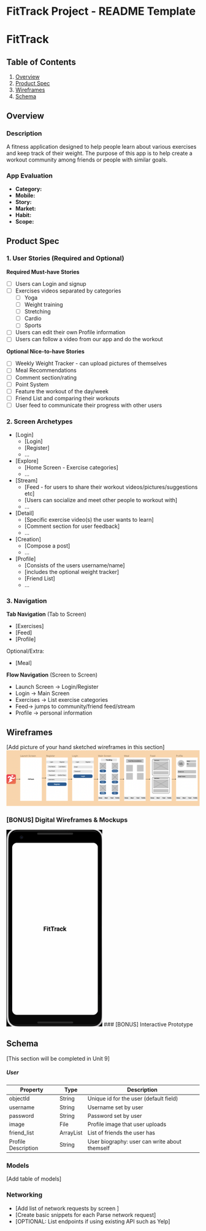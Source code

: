 FitTrack Project - README Template
===

# FitTrack

## Table of Contents
1. [Overview](#Overview)
1. [Product Spec](#Product-Spec)
1. [Wireframes](#Wireframes)
2. [Schema](#Schema)

## Overview
### Description
A fitness application designed to help people learn about various exercises and keep track of their weight. The purpose of this app is to help create a workout community among friends or people with similar goals.

### App Evaluation
<!-- [Evaluation of your app across the following attributes] -->
- **Category:**
- **Mobile:**
- **Story:**
- **Market:**
- **Habit:**
- **Scope:**

## Product Spec

### 1. User Stories (Required and Optional)

**Required Must-have Stories**
- [ ] Users can Login and signup
- [ ] Exercises videos separated by categories
    - [ ] Yoga
    - [ ] Weight training
    - [ ] Stretching
    - [ ] Cardio
    - [ ] Sports
- [ ] Users can edit their own Profile information
- [ ] Users can follow a video from our app and do the workout

**Optional Nice-to-have Stories**
- [ ] Weekly Weight Tracker - can upload pictures of themselves
- [ ] Meal Recommendations
- [ ] Comment section/rating
- [ ] Point System
- [ ] Feature the workout of the day/week
- [ ] Friend List and comparing their workouts
- [ ] User feed to communicate their progress with other users

### 2. Screen Archetypes

* [Login]
   * [Login]
   * [Register]
   * ...
* [Explore]
   * [Home Screen - Exercise categories]
   * ...
* [Stream]
   * [Feed - for users to share their workout videos/pictures/suggestions etc]
   * [Users can socialize and meet other people to workout with]
   * ...
* [Detail]
   * [Specific exercise video(s) the user wants to learn]
   * [Comment section for user feedback]
   * ...
* [Creation]
   * [Compose a post]
   * ...
* [Profile]
   * [Consists of the users username/name]
   * [includes the optional weight tracker]
   * [Friend List]
   * ...

### 3. Navigation

**Tab Navigation** (Tab to Screen)

* [Exercises]
* [Feed]
* [Profile]

Optional/Extra:
* [Meal]

**Flow Navigation** (Screen to Screen)

* Launch Screen -> Login/Register
* Login -> Main Screen
* Exercises -> List exercise categories
* Feed-> jumps to community/friend feed/stream
* Profile -> personal information

## Wireframes
[Add picture of your hand sketched wireframes in this section]
<img src="https://github.com/FItTracker-Group/FitTrack/blob/main/Wireframe.png" width=''>

### [BONUS] Digital Wireframes & Mockups
<img src="https://github.com/FItTracker-Group/FitTrack/blob/main/FitTrack.gif" width='250'>
### [BONUS] Interactive Prototype

## Schema 
[This section will be completed in Unit 9]

##### User
  | Property        | Type              | Description |
  | --------------- | ----------------- | ------------|
  | objectId        | String            | Unique id for the user (default field) |
  | username        | String            | Username set by user |
  | password        | String            | Password set by user |
  | image           | File              | Profile image that user uploads |
  | friend_list     | ArrayList         | List of friends the user has |
  | Profile Description      | String   | User biography: user can write about themself |

  

### Models
[Add table of models]
### Networking
- [Add list of network requests by screen ]
- [Create basic snippets for each Parse network request]
- [OPTIONAL: List endpoints if using existing API such as Yelp]
